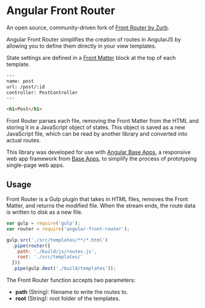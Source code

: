 # Angular Front Router

An open source, community-driven fork of [Front Router by Zurb](https://github.com/zurb/front-router).

Angular Front Router simplifies the creation of routes in AngularJS by allowing you to define them directly in your view templates.

State settings are defined in a [Front Matter](http://jekyllrb.com/docs/frontmatter/) block at the top of each template.

```html
---
name: post
url: /post/:id
controller: PostController
---

<h1>Post</h1>
```

Front Router parses each file, removing the Front Matter from the HTML and storing it in a JavaScript object of states. This object is saved as a new JavaScript file, which can be read by another library and converted into actual routes.

This library was developed for use with [Angular Base Apps](https://github.com/base-apps/angular-base-apps), a responsive web app framework from [Base Apps](https://github.com/base-apps), to simplify the process of prototyping single-page web apps.

## Usage

Front Router is a Gulp plugin that takes in HTML files, removes the Front Matter, and returns the modified file. When the stream ends, the route data is written to disk as a new file.

```js
var gulp = require('gulp');
var router = require('angular-front-router');

gulp.src('./src/templates/**/*.html')
  .pipe(router({
    path: './build/js/routes.js',
    root: './src/templates/'
  }))
  .pipe(gulp.dest('./build/templates'));
```

The Front Router function accepts two parameters:

  - **path** (String): filename to write the routes to.
  - **root** (String): root folder of the templates.
